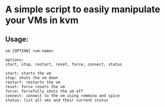 # A simple script to easily manipulate your VMs in kvm

## Usage:


```
vm [OPTION] <vm-name>

options:
start, stop, restart, reset, force, connect, status

start: starts the vm
stop: shuts the vm down
restart: restarts the vm
reset: force resets the vm
force: forcefully shuts the vm off
connect: connect to the vm using remmina and spice
status: list all vms and their current status
```
